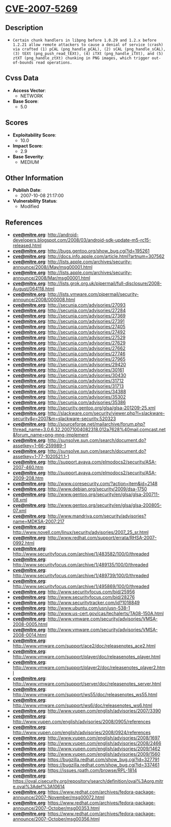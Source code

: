 
# [CVE-2007-5269](http://android-developers.blogspot.com/2008/03/android-sdk-update-m5-rc15-released.html)

## Description

- `Certain chunk handlers in libpng before 1.0.29 and 1.2.x before 1.2.21 allow remote attackers to cause a denial of service (crash) via crafted (1) pCAL (png_handle_pCAL), (2) sCAL (png_handle_sCAL), (3) tEXt (png_push_read_tEXt), (4) iTXt (png_handle_iTXt), and (5) ztXT (png_handle_ztXt) chunking in PNG images, which trigger out-of-bounds read operations.`

## Cvss Data

- **Access Vector**:
  - NETWORK
- **Base Score**:
  - 5.0

## Scores

- **Exploitability Score**:
  - 10.0
- **Impact Score**:
  - 2.9
- **Base Severity**:
  - MEDIUM

## Other Information

- **Publish Date**:
  - 2007-10-08 21:17:00
- **Vulnerability Status**:
  - Modified

## References

- **cve@mitre.org**: http://android-developers.blogspot.com/2008/03/android-sdk-update-m5-rc15-released.html
- **cve@mitre.org**: http://bugs.gentoo.org/show_bug.cgi?id=195261
- **cve@mitre.org**: http://docs.info.apple.com/article.html?artnum=307562
- **cve@mitre.org**: http://lists.apple.com/archives/security-announce/2008//May/msg00001.html
- **cve@mitre.org**: http://lists.apple.com/archives/security-announce/2008/Mar/msg00001.html
- **cve@mitre.org**: http://lists.grok.org.uk/pipermail/full-disclosure/2008-August/064118.html
- **cve@mitre.org**: http://lists.vmware.com/pipermail/security-announce/2008/000008.html
- **cve@mitre.org**: http://secunia.com/advisories/27093
- **cve@mitre.org**: http://secunia.com/advisories/27284
- **cve@mitre.org**: http://secunia.com/advisories/27369
- **cve@mitre.org**: http://secunia.com/advisories/27391
- **cve@mitre.org**: http://secunia.com/advisories/27405
- **cve@mitre.org**: http://secunia.com/advisories/27492
- **cve@mitre.org**: http://secunia.com/advisories/27529
- **cve@mitre.org**: http://secunia.com/advisories/27629
- **cve@mitre.org**: http://secunia.com/advisories/27662
- **cve@mitre.org**: http://secunia.com/advisories/27746
- **cve@mitre.org**: http://secunia.com/advisories/27965
- **cve@mitre.org**: http://secunia.com/advisories/29420
- **cve@mitre.org**: http://secunia.com/advisories/30161
- **cve@mitre.org**: http://secunia.com/advisories/30430
- **cve@mitre.org**: http://secunia.com/advisories/31712
- **cve@mitre.org**: http://secunia.com/advisories/31713
- **cve@mitre.org**: http://secunia.com/advisories/34388
- **cve@mitre.org**: http://secunia.com/advisories/35302
- **cve@mitre.org**: http://secunia.com/advisories/35386
- **cve@mitre.org**: http://security.gentoo.org/glsa/glsa-201209-25.xml
- **cve@mitre.org**: http://slackware.com/security/viewer.php?l=slackware-security&y=2007&m=slackware-security.520323
- **cve@mitre.org**: http://sourceforge.net/mailarchive/forum.php?thread_name=3.0.6.32.20071004082318.012a7628%40mail.comcast.net&forum_name=png-mng-implement
- **cve@mitre.org**: http://sunsolve.sun.com/search/document.do?assetkey=1-66-259989-1
- **cve@mitre.org**: http://sunsolve.sun.com/search/document.do?assetkey=1-77-1020521.1-1
- **cve@mitre.org**: http://support.avaya.com/elmodocs2/security/ASA-2007-460.htm
- **cve@mitre.org**: http://support.avaya.com/elmodocs2/security/ASA-2009-208.htm
- **cve@mitre.org**: http://www.coresecurity.com/?action=item&id=2148
- **cve@mitre.org**: http://www.debian.org/security/2009/dsa-1750
- **cve@mitre.org**: http://www.gentoo.org/security/en/glsa/glsa-200711-08.xml
- **cve@mitre.org**: http://www.gentoo.org/security/en/glsa/glsa-200805-07.xml
- **cve@mitre.org**: http://www.mandriva.com/security/advisories?name=MDKSA-2007:217
- **cve@mitre.org**: http://www.novell.com/linux/security/advisories/2007_25_sr.html
- **cve@mitre.org**: http://www.redhat.com/support/errata/RHSA-2007-0992.html
- **cve@mitre.org**: http://www.securityfocus.com/archive/1/483582/100/0/threaded
- **cve@mitre.org**: http://www.securityfocus.com/archive/1/489135/100/0/threaded
- **cve@mitre.org**: http://www.securityfocus.com/archive/1/489739/100/0/threaded
- **cve@mitre.org**: http://www.securityfocus.com/archive/1/495869/100/0/threaded
- **cve@mitre.org**: http://www.securityfocus.com/bid/25956
- **cve@mitre.org**: http://www.securityfocus.com/bid/28276
- **cve@mitre.org**: http://www.securitytracker.com/id?1018849
- **cve@mitre.org**: http://www.ubuntu.com/usn/usn-538-1
- **cve@mitre.org**: http://www.us-cert.gov/cas/techalerts/TA08-150A.html
- **cve@mitre.org**: http://www.vmware.com/security/advisories/VMSA-2008-0005.html
- **cve@mitre.org**: http://www.vmware.com/security/advisories/VMSA-2008-0014.html
- **cve@mitre.org**: http://www.vmware.com/support/ace2/doc/releasenotes_ace2.html
- **cve@mitre.org**: http://www.vmware.com/support/player/doc/releasenotes_player.html
- **cve@mitre.org**: http://www.vmware.com/support/player2/doc/releasenotes_player2.html
- **cve@mitre.org**: http://www.vmware.com/support/server/doc/releasenotes_server.html
- **cve@mitre.org**: http://www.vmware.com/support/ws55/doc/releasenotes_ws55.html
- **cve@mitre.org**: http://www.vmware.com/support/ws6/doc/releasenotes_ws6.html
- **cve@mitre.org**: http://www.vupen.com/english/advisories/2007/3390
- **cve@mitre.org**: http://www.vupen.com/english/advisories/2008/0905/references
- **cve@mitre.org**: http://www.vupen.com/english/advisories/2008/0924/references
- **cve@mitre.org**: http://www.vupen.com/english/advisories/2008/1697
- **cve@mitre.org**: http://www.vupen.com/english/advisories/2008/2466
- **cve@mitre.org**: http://www.vupen.com/english/advisories/2009/1462
- **cve@mitre.org**: http://www.vupen.com/english/advisories/2009/1560
- **cve@mitre.org**: https://bugzilla.redhat.com/show_bug.cgi?id=327791
- **cve@mitre.org**: https://bugzilla.redhat.com/show_bug.cgi?id=337461
- **cve@mitre.org**: https://issues.rpath.com/browse/RPL-1814
- **cve@mitre.org**: https://oval.cisecurity.org/repository/search/definition/oval%3Aorg.mitre.oval%3Adef%3A10614
- **cve@mitre.org**: https://www.redhat.com/archives/fedora-package-announce/2007-November/msg00072.html
- **cve@mitre.org**: https://www.redhat.com/archives/fedora-package-announce/2007-October/msg00353.html
- **cve@mitre.org**: https://www.redhat.com/archives/fedora-package-announce/2007-October/msg00356.html
